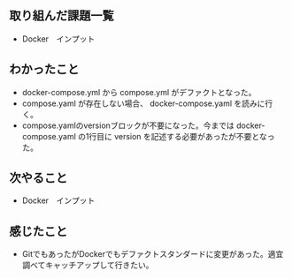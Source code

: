 ## 取り組んだ課題一覧 
- Docker　インプット
## わかったこと
- docker-compose.yml から compose.yml がデファクトとなった。
- compose.yaml が存在しない場合、 docker-compose.yaml を読みに行く。
- compose.yamlのversionブロックが不要になった。今までは docker-compose.yaml の1行目に version を記述する必要があったが不要となった。
## 次やること  
- Docker　インプット
## 感じたこと 
- GitでもあったがDockerでもデファクトスタンダードに変更があった。適宜調べてキャッチアップして行きたい。